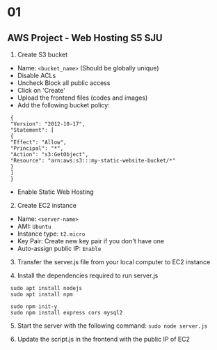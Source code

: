 # 01
## AWS Project - Web Hosting S5 SJU 


1. Create S3 bucket
- Name: `<bucket_name>` (Should be globally unique)
- Disable ACLs
- Uncheck Block all public access
- Click on 'Create'
- Upload the frontend files (codes and images)
- Add the following bucket policy:
```
 {
 "Version": "2012-10-17",
 "Statement": [
 {
 "Effect": "Allow",
 "Principal": "*",
 "Action": "s3:GetObject",
 "Resource": "arn:aws:s3:::my-static-website-bucket/*"
 }
 ]
 }
```
- Enable Static Web Hosting

2. Create EC2 instance
- Name: `<server-name>`
- AMI: `Ubuntu`
- Instance type: `t2.micro`
- Key Pair: Create new key pair if you don't have one
- Auto-assign public IP: `Enable`

3. Transfer the server.js file from your local computer to EC2 instance
  
4. Install the dependencies required to run server.js

```
 sudo apt install nodejs
 sudo apt install npm

 sudo npm init-y
 sudo npm install express cors mysql2
```

5. Start the server with the following command: `sudo node server.js`

7. Update the script.js in the frontend with the public IP of EC2
